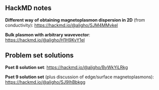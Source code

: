 ## HackMD notes

  **Different way of obtaining magnetoplasmon dispersion in 2D** (from conductivity): 
    https://hackmd.io/@aligho/SJM4MMvkel

  **Bulk plasmon with arbitrary wavevector**: 
    https://hackmd.io/@aligho/H1H9KvY1el 

## Problem set solutions

  **Pset 8 solution set**: 
    https://hackmd.io/@aligho/ByWkYiLRkg 

  **Pset 9 solution set** (plus discussion of edge/surface magnetoplasmons): 
    https://hackmd.io/@aligho/SJ9IhBbkgg
